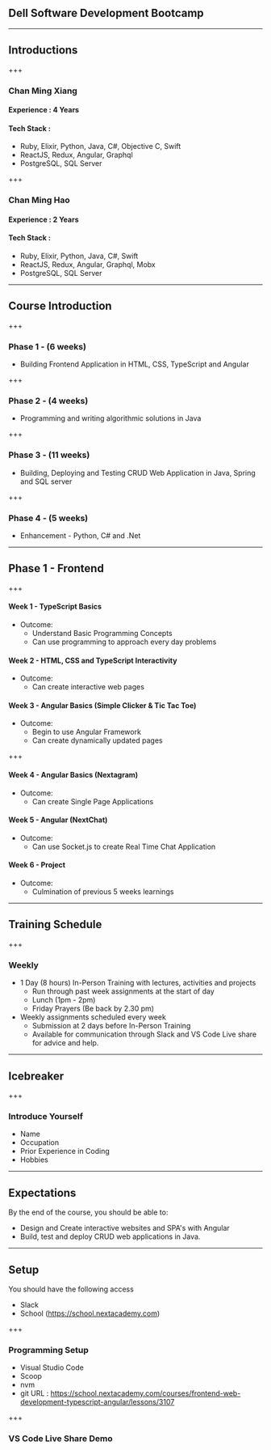 ## Dell Software Development Bootcamp

---

## Introductions

+++ 

### Chan Ming Xiang
#### Experience : 4 Years 
#### Tech Stack : 
- Ruby, Elixir, Python, Java, C#, Objective C, Swift
- ReactJS, Redux, Angular, Graphql
- PostgreSQL, SQL Server

+++

### Chan Ming Hao
#### Experience : 2 Years 
#### Tech Stack : 
- Ruby, Elixir, Python, Java, C#, Swift
- ReactJS, Redux, Angular, Graphql, Mobx
- PostgreSQL, SQL Server

---

## Course Introduction

+++
### Phase 1 - (6 weeks)
- Building Frontend Application in HTML, CSS, TypeScript and Angular

+++
### Phase 2 - (4 weeks)
- Programming and writing algorithmic solutions in Java

+++
### Phase 3 - (11 weeks)
- Building, Deploying and Testing CRUD Web Application in Java, Spring and SQL server 

+++
### Phase 4 - (5 weeks)
- Enhancement - Python, C# and .Net

---

## Phase 1 - Frontend

+++
#### Week 1 - TypeScript Basics
- Outcome: 
    - Understand Basic Programming Concepts
    - Can use programming to approach every day problems
#### Week 2 - HTML, CSS and TypeScript Interactivity
- Outcome: 
    - Can create interactive web pages
#### Week 3 - Angular Basics (Simple Clicker & Tic Tac Toe)
- Outcome:
    - Begin to use Angular Framework
    - Can create dynamically updated pages

+++

#### Week 4 - Angular Basics (Nextagram)
- Outcome:
    - Can create Single Page Applications
#### Week 5 - Angular (NextChat)
- Outcome:
    - Can use Socket.js to create Real Time Chat Application
#### Week 6 - Project
- Outcome:
    - Culmination of previous 5 weeks learnings

---
## Training Schedule
+++
### Weekly
- 1 Day (8 hours) In-Person Training with lectures, activities and projects
    - Run through past week assignments at the start of day
    - Lunch (1pm - 2pm)
    - Friday Prayers (Be back by 2.30 pm)
- Weekly assignments scheduled every week
    - Submission at 2 days before In-Person Training
    - Available for communication through Slack and VS Code Live share for advice and help.

---
## Icebreaker

+++
### Introduce Yourself
- Name
- Occupation
- Prior Experience in Coding
- Hobbies

---

## Expectations
By the end of the course, you should be able to:
- Design and Create interactive websites and SPA's with Angular
- Build, test and deploy CRUD web applications in Java.

---
## Setup
You should have the following access
- Slack
- School (https://school.nextacademy.com)

+++ 

### Programming Setup 
- Visual Studio Code
- Scoop
- nvm
- git 
URL : https://school.nextacademy.com/courses/frontend-web-development-typescript-angular/lessons/3107

+++ 

### VS Code Live Share Demo